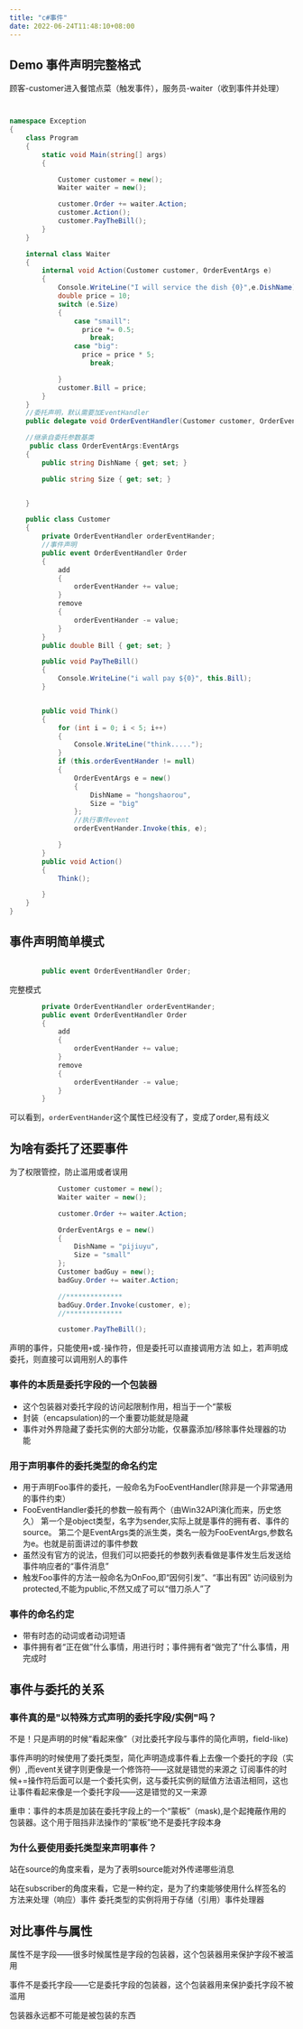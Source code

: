 ```yaml
---
title: "c#事件"
date: 2022-06-24T11:48:10+08:00
---
```


## Demo 事件声明完整格式
顾客-customer进入餐馆点菜（触发事件），服务员-waiter（收到事件并处理）
```c#


namespace Exception
{
    class Program
    {
        static void Main(string[] args)
        {

            Customer customer = new();
            Waiter waiter = new();

            customer.Order += waiter.Action;
            customer.Action();
            customer.PayTheBill();
        }
    }

    internal class Waiter
    {
        internal void Action(Customer customer, OrderEventArgs e)
        {
            Console.WriteLine("I will service the dish {0}",e.DishName);
            double price = 10;
            switch (e.Size)
            {
                case "smaill":
                  price *= 0.5;
                    break;                
                case "big":
                  price = price * 5;
                    break;

            }
            customer.Bill = price;
        }
    }
    //委托声明，默认需要加EventHandler
    public delegate void OrderEventHandler(Customer customer, OrderEventArgs e);

    //继承自委托参数基类
     public class OrderEventArgs:EventArgs
    {
        public string DishName { get; set; }

        public string Size { get; set; }


    }

    public class Customer
    {
        private OrderEventHandler orderEventHander;
        //事件声明
        public event OrderEventHandler Order
        {
            add
            {
                orderEventHander += value;
            }
            remove
            {
                orderEventHander -= value;
            }
        }
        public double Bill { get; set; }

        public void PayTheBill()
        {
            Console.WriteLine("i wall pay ${0}", this.Bill);
        }


        public void Think()
        {
            for (int i = 0; i < 5; i++)
            {
                Console.WriteLine("think.....");
            }
            if (this.orderEventHander != null)
            {
                OrderEventArgs e = new()
                {
                    DishName = "hongshaorou",
                    Size = "big"
                };
                //执行事件event
                orderEventHander.Invoke(this, e);

            }
        }
        public void Action()
        {
            Think();

        }
    }
}
```

## 事件声明简单模式
```c#

        public event OrderEventHandler Order;
```
完整模式
```c#
        private OrderEventHandler orderEventHander;
        public event OrderEventHandler Order
        {
            add
            {
                orderEventHander += value;
            }
            remove
            {
                orderEventHander -= value;
            }
        }
```
可以看到，`orderEventHander`这个属性已经没有了，变成了order,易有歧义

## 为啥有委托了还要事件



为了权限管控，防止滥用或者误用
```c#
            Customer customer = new();
            Waiter waiter = new();

            customer.Order += waiter.Action;

            OrderEventArgs e = new()
            {
                DishName = "pijiuyu",
                Size = "small"
            };
            Customer badGuy = new();
            badGuy.Order += waiter.Action;

            //**************
            badGuy.Order.Invoke(customer, e);
            //**************

            customer.PayTheBill();
```
声明的事件，只能使用`+`或`-`操作符，但是委托可以直接调用方法
如上，若声明成委托，则直接可以调用别人的事件


### 事件的本质是委托字段的一个包装器
+ 这个包装器对委托字段的访问起限制作用，相当于一个“蒙板
+ 封装（encapsulation)的一个重要功能就是隐藏
+ 事件对外界隐藏了委托实例的大部分功能，仅暴露添加/移除事件处理器的功能
### 用于声明事件的委托类型的命名约定
+ 用于声明Foo事件的委托，一般命名为FooEventHandler(除非是一个非常通用的事件约束）
+ FooEventHandler委托的参数一般有两个（由Win32API演化而来，历史悠久）
第一个是object类型，名字为sender,实际上就是事件的拥有者、事件的source。
第二个是EventArgs类的派生类，类名一般为FooEventArgs,参数名为e。也就是前面讲过的事件参数
+ 虽然没有官方的说法，但我们可以把委托的参数列表看做是事件发生后发送给事件响应者的“事件消息”
+ 触发Foo事件的方法一般命名为OnFoo,即“因何引发”、“事出有因”
访问级别为protected,不能为public,不然又成了可以“借刀杀人”了
### 事件的命名约定
+ 带有时态的动词或者动词短语
+ 事件拥有者“正在做”什么事情，用进行时；事件拥有者“做完了“什么事情，用完成时

## 事件与委托的关系
### 事件真的是"以特殊方式声明的委托字段/实例"吗？
不是！只是声明的时候“看起来像”（对比委托字段与事件的简化声明，field-like)

事件声明的时候使用了委托类型，简化声明造成事件看上去像一个委托的字段（实例）,而event关键字则更像是一个修饰符——这就是错觉的来源之
订阅事件的时候+=操作符后面可以是一个委托实例，这与委托实例的赋值方法语法相同，这也让事件看起来像是一个委托字段——这是错觉的又一来源

重申：事件的本质是加装在委托字段上的一个“蒙板”（mask),是个起掩蔽作用的包装器。这个用于阻挡非法操作的“蒙板”绝不是委托字段本身

### 为什么要使用委托类型来声明事件？
站在source的角度来看，是为了表明source能对外传递哪些消息

站在subscriber的角度来看，它是一种约定，是为了约束能够使用什么样签名的方法来处理（响应）事件
委托类型的实例将用于存储（引用）事件处理器
## 对比事件与属性
属性不是字段——很多时候属性是字段的包装器，这个包装器用来保护字段不被滥用

事件不是委托字段——它是委托字段的包装器，这个包装器用来保护委托字段不被滥用

包装器永远都不可能是被包装的东西